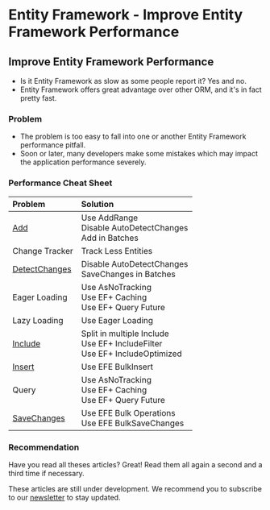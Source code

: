 # Entity Framework - Improve Entity Framework Performance

## Improve Entity Framework Performance

 - Is it Entity Framework as slow as some people report it? Yes and no.
 - Entity Framework offers great advantage over other ORM, and it's in fact pretty fast.

### Problem

 - The problem is too easy to fall into one or another Entity Framework performance pitfall.
 - Soon or later, many developers make some mistakes which may impact the application performance severely.

### Performance Cheat Sheet

|Problem	                                            |Solution                                                                       |
|:----------------------------------------------------- |:----------------------------------------------------------------------------- |
|[Add](/improve-ef-add-performance)                     |Use AddRange<br>Disable AutoDetectChanges<br>Add in Batches                    |
|Change Tracker                                         |Track Less Entities                                                            |
|[DetectChanges](/improve-ef-detect-changes-performance)|Disable AutoDetectChanges<br>SaveChanges in Batches                            |
|Eager Loading                                          |Use AsNoTracking<br>Use EF+ Caching<br>Use EF+ Query Future                    |
|Lazy Loading                                           |Use Eager Loading                                                              |
|[Include](/improve-ef-include-performance)             |Split in multiple Include<br>Use EF+ IncludeFilter<br>Use EF+ IncludeOptimized |
|[Insert](/improve-ef-include-performance)              |Use EFE BulkInsert                                                             |
|Query                                                  |Use AsNoTracking<br>Use EF+ Caching<br>Use EF+ Query Future                    |
|[SaveChanges](/improve-ef-save-changes-performance)    |Use EFE Bulk Operations<br>Use EFE BulkSaveChanges                             |

### Recommendation

Have you read all theses articles? Great! Read them all again a second and a third time if necessary.

These articles are still under development. We recommend you to subscribe to our [newsletter](http://zzzprojects.us9.list-manage.com/subscribe?u=cecbc4775cf67bf1ff82018af&id=4765ffa5f8) to stay updated.